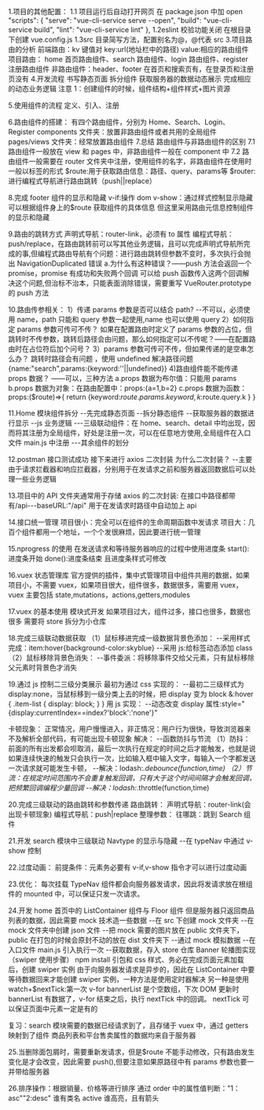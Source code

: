 1.项目的其他配置：
1.1 项目运行后自动打开网页
在 package.json 中加 open
"scripts": {
"serve": "vue-cli-service serve --open",
"build": "vue-cli-service build",
"lint": "vue-cli-service lint"
},
1.2eslint 校验功能关闭
在根目录下创建 vue.config.js
1.3src 目录简写方法，配置别名为@，@代表 src 3.项目路由的分析
前端路由：kv 键值对
key:url(地址栏中的路径)
value:相应的路由组件
项目路由：
home 首页路由组件、search 路由组件、login 路由组件、register 注册路由组件
非路由组件：header、footer 在首页和搜索页有，在登录页和注册页没有 4.开发流程
书写静态页面
拆分组件
获取服务器的数据动态展示
完成相应的动态业务逻辑
注意 1：创建组件的时候，组件结构+组件样式+图片资源

5.使用组件的流程
定义、引入、注册

6.路由组件的搭建：
有四个路由组件，分别为 Home、Search、Login、Register
components 文件夹：放置非路由组件或者共用的全局组件
pages/views 文件夹：经常放置路由组件 7.总结
路由组件与非路由组件的区别
7.1 路由组件一般放在 view 和 pages 中，非路由组件一般在 component 中
7.2 路由组件一般需要在 router 文件夹中注册，使用组件的名字，非路由组件在使用时一般以标签的形式
$route:用于获取路由信息：路径、query、params等
$router:进行编程式导航进行路由跳转（push||replace）

8.完成 footer 组件的显示和隐藏
v-if:操作 dom
v-show：通过样式控制显示隐藏
可以根据组件身上的$route 获取组件的具体信息
但这里采用路由元信息控制组件的显示和隐藏

9.路由的跳转方式
声明式导航：router-link，必须有 to 属性
编程式导航：push/replace，在路由跳转前可以写其他业务逻辑，且可以完成声明式导航所完成的事,但编程式路由导航有个问题：进行路由跳转但参数不变时，多次执行会抛出 NavigationDuplicated 错误
a.为什么有这种错误？——push 方法会返回一个 promise，promise 有成功和失败两个回调
可以给 push 函数传入这两个回调解决这个问题,但治标不治本，只能表面消除错误，需要重写 VueRouter.prototype 的 push 方法

10.路由传参相关：
1）传递 params 参数是否可以结合 path?
--不可以，必须使用 name，path 只能和 query 参数一起使用,name 也可以使用 query
2）如何指定 params 参数可传可不传？
如果在配置路由时定义了 params 参数的占位，但跳转时不传参数，跳转后路径会由问题，那么如何指定可以不传呢？——在配置路由时在占位符后加个问号？
3）params 参数可传可不传，但如果传递的是空串怎么办？
跳转时路径会有问题 ，使用 undefined 解决路径问题 {name:"search",params:{keyword:''||undefined}} 4)路由组件能不能传递 props 数据？
——可以，三种方法
a.props 数据为布尔值：只能用 params
b.props 数据为对象：在路由配置中：props:{a=1,b=2}
c.props 数据为函数：props:($route)=>{
    return {keyword:$route.params.keyword ,k:$route.query.k }
}

11.Home 模块组件拆分
--先完成静态页面
--拆分静态组件
--获取服务器的数据进行显示
--js 业务逻辑
---三级联动组件：在 home、search、detail 中均出现，因而将其注册为全局组件，好处是注册一次，可以在任意地方使用,全局组件在入口文件 main.js 中注册
---其余组件的划分

12.postman 接口测试成功
接下来进行 axios 二次封装
为什么二次封装？
--主要由于请求拦截器和响应拦截器，分别用于在发请求之前和服务器返回数据后可以处理一些业务逻辑

13.项目中的 API 文件夹通常用于存储 axios 的二次封装:
在接口中路径都带有/api---baseURL:"/api"
用于在发请求时路径中自动加上 api

14.接口统一管理
项目很小：完全可以在组件的生命周期函数中发请求
项目大：几百个组件都用一个地址，一个个发很麻烦，因此要进行统一管理

15.nprogress 的使用
在发送请求和等待服务器响应的过程中使用进度条
start():进度条开始
done():进度条结束
且进度条样式可修改

16.vuex 状态管理库
官方提供的插件，集中式管理项目中组件共用的数据，如果项目小，不需要 vuex，如果项目很大，组件很多，数据很多，需要用 vuex，
vuex 主要包括 state,mutations，actions,getters,modules

17.vuex 的基本使用
模块式开发
如果项目过大，组件过多，接口也很多，数据也很多
需要将 store 拆分为小仓库

18.完成三级联动数据获取
（1）鼠标移进完成一级数据背景色添加：
--采用样式完成：item:hover{background-color:skyblue}
--采用 js:给标签动态添加 class
（2）鼠标移除背景色消失：
--事件委派：将移除事件交给父元素，只有鼠标移除父元素时背景色才消失

19.通过 js 控制二三级分类展示
最初为通过 css 实现的：
--最初二三级样式为 display:none，当鼠标移到一级分类上去的时候，把 display 变为 block
&:hover {
.item-list {
display: block;
}
}
用 js 实现：
--动态改变 display 属性:style="{display:currentIndex==index?'block':'none'}"

卡顿现象：
正常情况，用户慢慢进入，非正情况：用户行为很快，导致浏览器来不及解析全部代码，有可能出现卡顿现象
解决：
--函数防抖与节流
（1）防抖：前面的所有出发都会呗取消，最后一次执行在规定的时间之后才能触发，也就是说如果连续快速的触发只会执行一次，比如输入框中输入文字，每输入一个字都发送一次请求就可能发生卡顿，
--解决：lodash:_.debounce(function,time)
（2）节流：在规定时间范围内不会重复触发回调，只有大于这个时间间隔才会触发回调，把频繁回调编程少量回调
--解决：lodash:_.throttle(function,time)

20.完成三级联动的路由跳转和参数传递
路由跳转：
声明式导航：router-link(会出现卡顿现象)
编程式导航：push|replace
整理参数：
往哪跳：跳到 Search 组件

21.开发 search 模块中三级联动 Navtype 的显示与隐藏
--在 typeNav 中通过 v-show 控制

22.过度动画：
前提条件：元素务必要有 v-if,v-show 指令才可以进行过度动画

23.优化：
每次挂载 TypeNav 组件都会向服务器发请求，因此将发请求放在根组件的 mounted 中，可以保证只发一次请求。

24.开发 home 首页中的 ListContainer 组件与 Floor 组件
但是服务器只返回商品列表的数据，因此需要 mock 技术造一些数据
--在 src 下创建 mock 文件夹
--在 mock 文件夹中创建 json 文件
--把 mock 需要的图片放在 public 文件夹下，public 在打包的时候会原封不动的放在 dist 文件夹下
--通过 mock 模拟数据
--在入口文件 main.js 引入执行一次
--获取数据，存入 store 仓库
Banner 轮播图实现（swiper 使用步骤）
npm install 引包和 css 样式、务必在完成页面元素加载后，创建 swiper 实例
由于向服务器发请求是异步的，因此在 ListContainer 中要等待数据回来才能创建 swiper 实例，一种方法是使用定时器解决
另一种是使用 watch+$nextTick:第一次 v-for bannerList 是个空数组，下次 DOM 更新时 bannerList 有数据了，v-for 结束之后，执行 nextTick 中的回调。
nextTick 可以保证页面中元素一定是有的

复习：search 模块需要的数据已经请求到了，且存储于 vuex 中，通过 getters 映射到了组件
商品列表和平台售卖属性的数据均来自于服务器

25.当删除面包屑时，需要重新发请求，但是$route 不能手动修改，只有路由发生变化是才会改变，因此需要 push(),但要注意如果原路径中有 params 参数也要一并带给服务器

26.排序操作：根据销量、价格等进行排序
通过 order 中的属性值判断："1：asc""2:desc"
谁有类名 active 谁高亮，且有箭头
